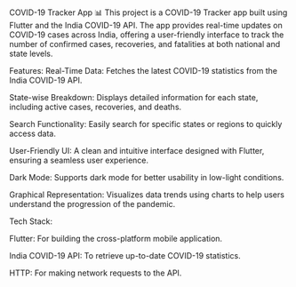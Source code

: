 COVID-19 Tracker App 📊
This project is a COVID-19 Tracker app built using Flutter and the India COVID-19 API. The app provides real-time updates on COVID-19 cases across India, offering a user-friendly interface to track the number of confirmed cases, recoveries, and fatalities at both national and state levels.

Features:
Real-Time Data: Fetches the latest COVID-19 statistics from the India COVID-19 API.


State-wise Breakdown: Displays detailed information for each state, including active cases, recoveries, and deaths.


Search Functionality: Easily search for specific states or regions to quickly access data.


User-Friendly UI: A clean and intuitive interface designed with Flutter, ensuring a seamless user experience.


Dark Mode: Supports dark mode for better usability in low-light conditions.


Graphical Representation: Visualizes data trends using charts to help users understand the progression of the pandemic.


Tech Stack:


Flutter: For building the cross-platform mobile application.


India COVID-19 API: To retrieve up-to-date COVID-19 statistics.


HTTP: For making network requests to the API.
